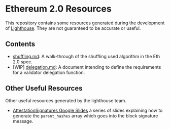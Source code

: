 # Ethereum 2.0 Resources

This repository contains some resources generated during the development of
[Lighthouse](https://github.com/sigp/lighthouse). They are not guaranteed to be
accurate or useful.

## Contents

- [shuffling.md](shuffling.md): A walk-through of the shuffling used algorithm in
  the Eth 2.0 spec.
- [WIP] [delegation.md](delegation.md): A document intending to define the
  requirements for a validator delegation function.


## Other Useful Resources

Other useful resources generated by the lighthouse team.

- [AttestationSignatures Google Slides](https://docs.google.com/presentation/d/15-LLKmQO6vAUMGxmiHpX1US9bofHpZoy_8Cc8IAc1nI/edit#slide=id.p) a series of slides explaining how to generate the `parent_hashes` array which goes into the block signature message.


